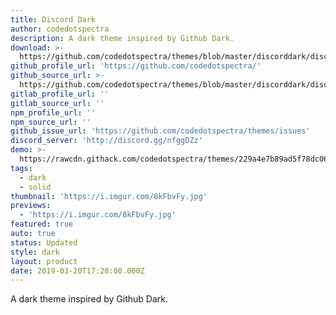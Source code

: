 ```yaml
---
title: Discord Dark
author: codedotspectra
description: A dark theme inspired by Github Dark.
download: >-
  https://github.com/codedotspectra/themes/blob/master/discorddark/discorddark.theme.css
github_profile_url: 'https://github.com/codedotspectra/'
github_source_url: >-
  https://github.com/codedotspectra/themes/blob/master/discorddark/discorddark.theme.css
gitlab_profile_url: ''
gitlab_source_url: ''
npm_profile_url: ''
npm_source_url: ''
github_issue_url: 'https://github.com/codedotspectra/themes/issues'
discord_server: 'http://discord.gg/nfggDZz'
demo: >-
  https://rawcdn.githack.com/codedotspectra/themes/229a4e7b89ad5f78dc068f49268b6396cfe67e64/discorddark/discorddark.theme.css
tags:
  - dark
  - solid
thumbnail: 'https://i.imgur.com/8kFbvFy.jpg'
previews:
  - 'https://i.imgur.com/8kFbvFy.jpg'
featured: true
auto: true
status: Updated
style: dark
layout: product
date: 2019-03-20T17:28:00.000Z
---
```

A dark theme inspired by Github Dark.
